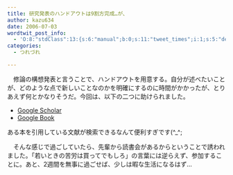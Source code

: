 ```yaml
---
title: 研究発表のハンドアウトは9割方完成…が、
author: kazu634
date: 2006-07-03
wordtwit_post_info:
  - 'O:8:"stdClass":13:{s:6:"manual";b:0;s:11:"tweet_times";i:1;s:5:"delay";i:0;s:7:"enabled";i:1;s:10:"separation";s:2:"60";s:7:"version";s:3:"3.7";s:14:"tweet_template";b:0;s:6:"status";i:2;s:6:"result";a:0:{}s:13:"tweet_counter";i:2;s:13:"tweet_log_ids";a:1:{i:0;i:2423;}s:9:"hash_tags";a:0:{}s:8:"accounts";a:1:{i:0;s:7:"kazu634";}}'
categories:
  - つれづれ

---
```

<div class="section">
<p>
    　修論の構想発表と言うことで、ハンドアウトを用意する。自分が述べたいことが、どのような点で新しいことなのかを明確にするのに時間がかかったが、とりあえず何とかなりそうだ。今回は、以下の二つに助けられました。
</p>
  
<ul>
<li>
<a href="http://scholar.google.com/" onclick="__gaTracker('send', 'event', 'outbound-article', 'http://scholar.google.com/', 'Google Scholar');" target="blank">Google Scholar</a>
</li>
<li>
<a href="http://book.google.com/" onclick="__gaTracker('send', 'event', 'outbound-article', 'http://book.google.com/', 'Google Book');" target="blank">Google Book</a>
</li>
</ul></p> 
  
<p>
    ある本を引用している文献が検索できるなんて便利すぎです(^_^;
</p></p> 
  
<p>
    　そんな感じで過ごしていたら、先輩から読書会があるからということで誘われました。「若いときの苦労は買ってでもしろ」の言葉には逆らえず、参加することに。あと、2週間を無事に過ごせば、少しは暇な生活になるはず…
</p>
</div>
